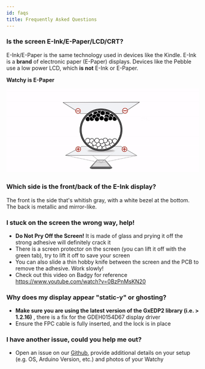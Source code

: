 ```yaml
---
id: faqs
title: Frequently Asked Questions
---
```


### Is the screen E-Ink/E-Paper/LCD/CRT?

E-Ink/E-Paper is the same technology used in devices like the Kindle. E-Ink is a **brand** of electronic paper (E-Paper) displays. Devices like the Pebble use a low power LCD, which **is not** E-Ink or E-Paper.

**Watchy is E-Paper**

![How E-Paper Works](../static/img/epaper.gif)

### Which side is the front/back of the E-Ink display?

The front is the side that's whitish gray, with a white bezel at the bottom. The back is metallic and mirror-like.

### I stuck on the screen the wrong way, help!

- **Do Not Pry Off the Screen!** It is made of glass and prying it off the strong adhesive will definitely crack it
- There is a screen protector on the screen (you can lift it off with the green tab), try to lift it off to save your screen
- You can also slide a thin hobby knife between the screen and the PCB to remove the adhesive. Work slowly!
- Check out this video on Badgy for reference https://www.youtube.com/watch?v=0BzPnMsKN20

### Why does my display appear "static-y" or ghosting?

- **Make sure you are using the latest version of the GxEDP2 library (i.e. > 1.2.16)** , there is a fix for the GDEH0154D67 display driver
- Ensure the FPC cable is fully inserted, and the lock is in place

### I have another issue, could you help me out?

- Open an issue on our [Github](https://github.com/sqfmi/Watchy/issues), provide additional details on your setup (e.g. OS, Arduino Version, etc.) and photos of your Watchy
